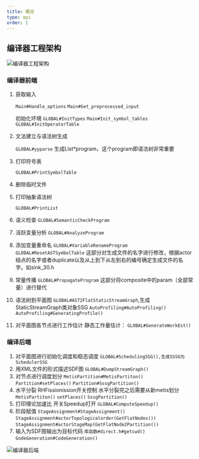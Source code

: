 ```yaml
---
title: 概览
type: api
order: 1
---
```

## 编译器工程架构
![编译器工程架构](/img/PART2-1.png)
### 编译器前端
1. 获取输入

    `Main#Handle_options`
    `Main#Get_preprocessed_input`

    初始化环境
    `GLOBAL#InitTypes`
    `Main#Init_symbol_tables`
    `GLOBAL#InitOperatorTable`

1. 文法建立与语法树生成

    `GLOBAL#yyparse`
    生成List*program，这个program即语法树非常重要

1. 打印符号表

    `GLOBAL#PrintSymbolTable`

1. 删除临时文件

1. 打印抽象语法树

    `GLOBAL#PrintList`

1. 语义检查
    `GLOBAL#SemanticCheckProgram`
1. 活跃变量分析
    `GLOBAL#AnalyzeProgram`
1. 添加变量重命名
    `GLOBAL#VariableRenameProgram`
    `GLOBAL#ResetASTSymbolTable`
    这部分对生成文件的名字进行修改，根据actor结点的名字或者duplicate以及从上到下从左到右的编号确定生成文件的名字。如sink_30.h
1. 常量传播
    `GLOBAL#PropagateProgram`
这部分将composite中的param（全部常量）进行替代
1. 语法树到平面图
    `GLOBAL#AST2FlatStaticStreamGraph`,生成StaticStreamGraph类对象SSG
    `AutoProfiling#AutoProfiling()`
    `AutoProfiling#GeneratingProfile()`
1. 对平面图各节点进行工作估计
    静态工作量估计：
    `GLOBAL#GenerateWorkEst()`

### 编译后端
1. 对平面图进行初始化调度和稳态调度
    `GLOBAL#SchedulingSSG(),生成SSSG为SchedulerSSG`
1. 用XML文件的形式描述SDF图
    `GLOBAL#DumpStreamGraph()`
1. 对节点进行调度划分
    `MetisPartition#MetisPartiton()`
    `Partition#setPlaces()`
    `Partition#SssgPartition()`
1. 水平分裂
    RHFissionission开关控制
    水平分裂完之后需要从新metis划分
    `MetisPartiton()`
    `setPlaces()`
    `SssgPartition()`
 
1. 打印理论加速比
    开关Speedup打开
    `GLOBAL#ComputeSpeedup()`
1. 阶段赋值
    `StageAssignment#StageAssignment()`
    `StageAssignment#actorTopologicalorder(GetFlatNodes())`
    `StageAssignment#actorStageMap(GetFlatNode2Partition())`
1. 输入为SDF图输出为目标代码
    `库函数#direct.h#getcwd()`
    `GodeGeneration#CodeGeneration()`
    
![编译器后端](/img/PART2-2.png)
